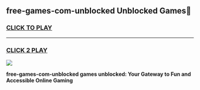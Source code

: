 
## free-games-com-unblocked Unblocked Games👋
<h3>
<a href="https://news.freeplayer.one?title=free-games-com-unblocked&ref=16F">CLICK TO PLAY</a></h3>
<hr>

<h3>
<a href="https://news.freeplayer.one?title=free-games-com-unblocked&ref=16F">CLICK 2 PLAY</a>
  
</h3>

<a href="https://news.freeplayer.one?title=free-games-com-unblocked&ref=16F/"><img src="https://clearcache.store/games.png"></a>


**free-games-com-unblocked games unblocked: Your Gateway to Fun and Accessible Online Gaming**
